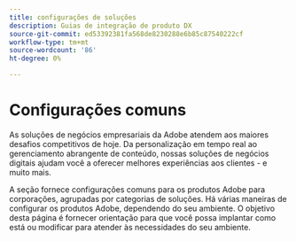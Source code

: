 ```yaml
---
title: configurações de soluções
description: Guias de integração de produto DX
source-git-commit: ed53392381fa568de8230288e6b85c87540222cf
workflow-type: tm+mt
source-wordcount: '86'
ht-degree: 0%

---
```



# Configurações comuns

As soluções de negócios empresariais da Adobe atendem aos maiores desafios competitivos de hoje. Da personalização em tempo real ao gerenciamento abrangente de conteúdo, nossas soluções de negócios digitais ajudam você a oferecer melhores experiências aos clientes - e muito mais.

A seção fornece configurações comuns para os produtos Adobe para corporações, agrupadas por categorias de soluções.  Há várias maneiras de configurar os produtos Adobe, dependendo do seu ambiente.  O objetivo desta página é fornecer orientação para que você possa implantar como está ou modificar para atender às necessidades do seu ambiente.
